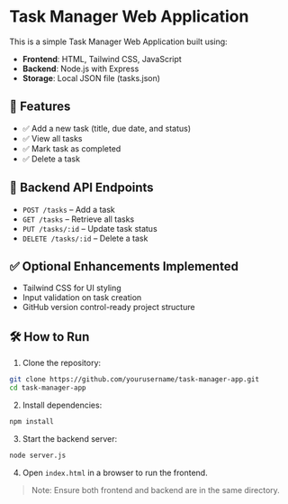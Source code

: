 # Task Manager Web Application

This is a simple Task Manager Web Application built using:
- **Frontend**: HTML, Tailwind CSS, JavaScript
- **Backend**: Node.js with Express
- **Storage**: Local JSON file (tasks.json)

## 🚀 Features
- ✅ Add a new task (title, due date, and status)
- ✅ View all tasks
- ✅ Mark task as completed
- ✅ Delete a task

## 🔌 Backend API Endpoints
- `POST /tasks` – Add a task
- `GET /tasks` – Retrieve all tasks
- `PUT /tasks/:id` – Update task status
- `DELETE /tasks/:id` – Delete a task

## ✅ Optional Enhancements Implemented
- Tailwind CSS for UI styling
- Input validation on task creation
- GitHub version control-ready project structure

## 🛠️ How to Run
1. Clone the repository:
```bash
git clone https://github.com/yourusername/task-manager-app.git
cd task-manager-app
```
2. Install dependencies:
```bash
npm install
```
3. Start the backend server:
```bash
node server.js
```
4. Open `index.html` in a browser to run the frontend.

> Note: Ensure both frontend and backend are in the same directory.
